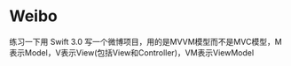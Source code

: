 # Weibo
练习一下用 Swift 3.0 写一个微博项目，用的是MVVM模型而不是MVC模型，M表示Model，V表示View(包括View和Controller)，VM表示ViewModel
